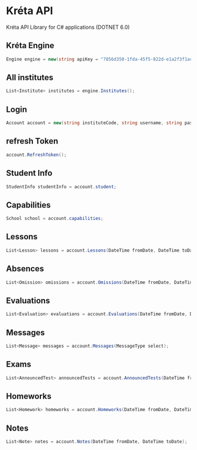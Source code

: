 # Kréta API

Kréta API Library for C# applications (DOTNET 6.0)

## Kréta Engine
```csharp
Engine engine = new(string apiKey = "7856d350-1fda-45f5-822d-e1a2f3f1acf0", string userAgent = "KretaAPI");
```
## All institutes
```csharp
List<Institute> institutes = engine.Institutes();
```
## Login
```csharp
Account account = new(string instituteCode, string username, string password, string userAgent = "KretaAPI");
```
## refresh Token
```csharp
account.RefreshToken();
```
## Student Info
```csharp
StudentInfo studentInfo = account.student;
```
## Capabilities
```csharp
School school = account.capabilities;
```
## Lessons
```csharp
List<Lesson> lessons = account.Lessons(DateTime fromDate, DateTime toDate);
```
## Absences
```csharp
List<Omission> omissions = account.Omissions(DateTime fromDate, DateTime toDate);
```
## Evaluations
```csharp
List<Evaluation> evaluations = account.Evaluations(DateTime fromDate, DateTime toDate);
```
## Messages
```csharp
List<Message> messages = account.Messages(MessageType select);
```
## Exams
```csharp
List<AnnouncedTest> announcedTests = account.AnnouncedTests(DateTime fromDate, DateTime toDate);
```
## Homeworks
```csharp
List<Homework> homeworks = account.Homeworks(DateTime fromDate, DateTime toDate);
```
## Notes
```csharp
List<Note> notes = account.Notes(DateTime fromDate, DateTime toDate);
```